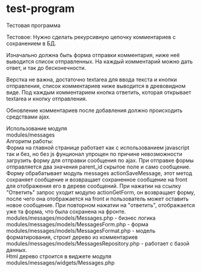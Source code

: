 # test-program
Тестовая программа

Тестовое:
Нужно сделать рекурсивную цепочку комментариев с сохранением в БД.
 
Изначально должна быть форма отправки комментария, ниже неё выводится список отправленных. На каждый комментарий можно дать ответ, и так до бесконечности.
 
Верстка не важна, достаточно textarea для ввода текста и кнопки отправления, список комментариев ниже выводится в древовидном виде. Под каждым комментарием кнопка ответить, которая открывает textarea и кнопку отправления.
 
Обновление комментариев после добавления должно происходить средствами ajax.


Использование модуля  
modules/messages  
Алгоритм работы:  
Форма на главной странице работает как с использованием javascript так и без, но без js фунционал упрощен по причине невозможности загрузить форму для отправки сообщения по ajax.
При отправке формы отправляется два значения parent_id скрытое поле и само сообщение. Форму обрабатывает модуль messages actionSaveMessage, этот метод сохраняет сообщение и возвращает сохраненное сообщение на front для отображения его в дереве сообщений.
При нажатии на ссылку "Ответить" запрос уходит модулю actionGetForm, он возвращает форму, после чего она отображается на front и пользователь может оставить новое сообщение. При повторном нажатии на "ответить", отображается уже та форма, что была сохранена на фронте.  
modules/messages/models/Messages.php - бизнес логика  
modules/messages/models/MessagesForm.php - форма  
modules/messages/models/MessagesFormat.php - модель форматирования, строит дерево из комментариев  
modules/messages/models/MessagesRepository.php - работает с базой данных.  
Html дерево строится в виджете модуля modules/messages/widgets/Messages.php